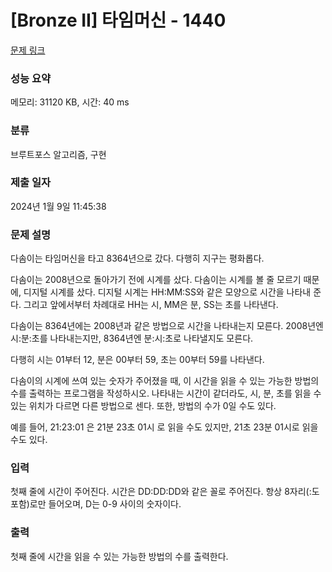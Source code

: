 # [Bronze II] 타임머신 - 1440 

[문제 링크](https://www.acmicpc.net/problem/1440) 

### 성능 요약

메모리: 31120 KB, 시간: 40 ms

### 분류

브루트포스 알고리즘, 구현

### 제출 일자

2024년 1월 9일 11:45:38

### 문제 설명

<p>다솜이는 타임머신을 타고 8364년으로 갔다. 다행히 지구는 평화롭다.</p>

<p>다솜이는 2008년으로 돌아가기 전에 시계를 샀다. 다솜이는 시계를 볼 줄 모르기 때문에, 디지털 시계를 샀다. 디지털 시계는 HH:MM:SS와 같은 모양으로 시간을 나타내 준다. 그리고 앞에서부터 차례대로 HH는 시, MM은 분, SS는 초를 나타낸다.</p>

<p>다솜이는 8364년에는 2008년과 같은 방법으로 시간을 나타내는지 모른다. 2008년엔 시:분:초를 나타내는지만, 8364년엔 분:시:초로 나타낼지도 모른다.</p>

<p>다행히 시는 01부터 12, 분은 00부터 59, 초는 00부터 59를 나타낸다.</p>

<p>다솜이의 시계에 쓰여 있는 숫자가 주어졌을 때, 이 시간을 읽을 수 있는 가능한 방법의 수를 출력하는 프로그램을 작성하시오. 나타내는 시간이 같더라도, 시, 분, 초를 읽을 수 있는 위치가 다르면 다른 방법으로 센다. 또한, 방법의 수가 0일 수도 있다.</p>

<p>예를 들어, 21:23:01 은 21분 23초 01시 로 읽을 수도 있지만, 21초 23분 01시로 읽을 수도 있다.</p>

### 입력 

 <p>첫째 줄에 시간이 주어진다. 시간은 DD:DD:DD와 같은 꼴로 주어진다. 항상 8자리(:도 포함)로만 들어오며, D는 0-9 사이의 숫자이다.</p>

### 출력 

 <p>첫째 줄에 시간을 읽을 수 있는 가능한 방법의 수를 출력한다.</p>

